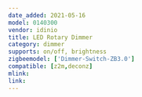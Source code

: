 ```yaml
---
date_added: 2021-05-16
model: 0140300
vendor: idinio
title: LED Rotary Dimmer
category: dimmer
supports: on/off, brightness
zigbeemodel: ['Dimmer-Switch-ZB3.0']
compatible: [z2m,deconz]
mlink: 
link:
---
```

